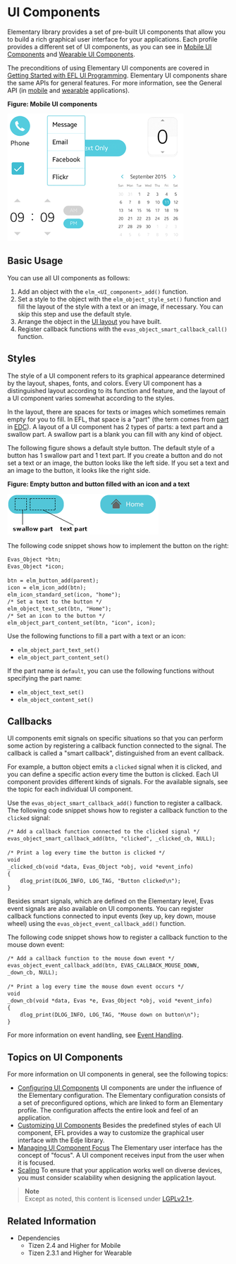 # UI Components

Elementary library provides a set of pre-built UI components that allow you to build a rich graphical user interface for your applications. Each profile provides a different set of UI components, as you can see in [Mobile UI Components](mobile/ui-components.md) and [Wearable UI Components](wearable/ui-components.md).

The preconditions of using Elementary UI components are covered in [Getting Started with EFL UI Programming](./getting-started.md). Elementary UI components share the same APIs for general features. For more information, see the General API (in [mobile](http://org.tizen.native.mobile.apireference/group__Elm__General.html) and [wearable](http://org.tizen.native.wearable.apireference/group__Elm__General.html) applications).

**Figure: Mobile UI components**

![Mobile UI components](./media/UIComponents.png)

## Basic Usage

You can use all UI components as follows:

1. Add an object with the `elm_<UI_component>_add()` function.
2. Set a style to the object with the `elm_object_style_set()` function and fill the layout of the style with a text or an image, if necessary.    You can skip this step and use the default style.
3. Arrange the object in the [UI layout](./ui-layouts.md) you have built.
4. Register callback functions with the `evas_object_smart_callback_call()` function.

## Styles

The style of a UI component refers to its graphical appearance determined by the layout, shapes, fonts, and colors. Every UI component has a distinguished layout according to its function and feature, and the layout of a UI component varies somewhat according to the styles.

In the layout, there are spaces for texts or images which sometimes remain empty for you to fill. In EFL, that space is a "part" (the term comes from [part](./learn-edc-part.md) in [EDC](./learn-edc-intro.md)). A layout of a UI component has 2 types of parts: a text part and a swallow part. A swallow part is a blank you can fill with any kind of object.

The following figure shows a default style button. The default style of a button has 1 swallow part and 1 text part. If you create a button and do not set a text or an image, the button looks like the left side. If you set a text and an image to the button, it looks like the right side.

**Figure: Empty button and button filled with an icon and a text**

![Empty button and button filled with an icon and a text](./media/UIComponent_buttons.png)

The following code snippet shows how to implement the button on the right:

```
Evas_Object *btn;
Evas_Object *icon;

btn = elm_button_add(parent);
icon = elm_icon_add(btn);
elm_icon_standard_set(icon, "home");
/* Set a text to the button */
elm_object_text_set(btn, "Home");
/* Set an icon to the button */
elm_object_part_content_set(btn, "icon", icon);
```

Use the following functions to fill a part with a text or an icon:

- `elm_object_part_text_set()`
- `elm_object_part_content_set()`

If the part name is `default`, you can use the following functions without specifying the part name:

- `elm_object_text_set()`
- `elm_object_content_set()`

## Callbacks

UI components emit signals on specific situations so that you can perform some action by registering a callback function connected to the signal. The callback is called a "smart callback", distinguished from an event callback.

For example, a button object emits a `clicked` signal when it is clicked, and you can define a specific action every time the button is clicked. Each UI component provides different kinds of signals. For the available signals, see the topic for each individual UI component.

Use the `evas_object_smart_callback_add()` function to register a callback. The following code snippet shows how to register a callback function to the `clicked` signal:

```
/* Add a callback function connected to the clicked signal */
evas_object_smart_callback_add(btn, "clicked", _clicked_cb, NULL);

/* Print a log every time the button is clicked */
void
_clicked_cb(void *data, Evas_Object *obj, void *event_info)
{
    dlog_print(DLOG_INFO, LOG_TAG, "Button clicked\n");
}
```

Besides smart signals, which are defined on the Elementary level, Evas event signals are also available on UI components. You can register callback functions connected to input events (key up, key down, mouse wheel) using the `evas_object_event_callback_add()` function.

The following code snippet shows how to register a callback function to the mouse down event:

```
/* Add a callback function to the mouse down event */
evas_object_event_callback_add(btn, EVAS_CALLBACK_MOUSE_DOWN, _down_cb, NULL);

/* Print a log every time the mouse down event occurs */
void
_down_cb(void *data, Evas *e, Evas_Object *obj, void *event_info)
{
    dlog_print(DLOG_INFO, LOG_TAG, "Mouse down on button\n");
}
```

For more information on event handling, see [Event Handling](./event-handling.md).

## Topics on UI Components

For more information on UI components in general, see the following topics:

- [Configuring UI Components](./configuring.md)   UI components are under the influence of the Elementary configuration. The Elementary configuration consists of a set of preconfigured options, which are linked to form an Elementary profile. The configuration affects the entire look and feel of an application.   
- [Customizing UI Components](./component-custom.md)   Besides the predefined styles of each UI component, EFL provides a way to customize the graphical user interface with the Edje library.   
- [Managing UI Component Focus](./component-focus.md)   The Elementary user interface has the concept of "focus". A UI component receives input from the user when it is focused.   
- [Scaling](./ui-scalability.md)   To ensure that your application works well on diverse devices, you must consider scalability when designing the application layout.   

> **Note**  
> Except as noted, this content is licensed under [LGPLv2.1+](http://opensource.org/licenses/LGPL-2.1).

## Related Information
- Dependencies
  - Tizen 2.4 and Higher for Mobile
  - Tizen 2.3.1 and Higher for Wearable
